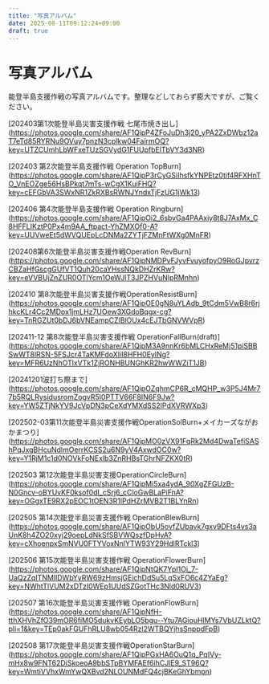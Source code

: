 ```yaml
---
title: "写真アルバム"
date: 2025-08-11T09:12:24+09:00
draft: true
---
```


# 写真アルバム

能登半島支援作戦の写真アルバムです。整理などしておらず膨大ですが、ご覧ください。


[202403第1次能登半島災害支援作戦 七尾市焼き出し]
(https://photos.google.com/share/AF1QipP4ZFoJuDh3j20_yPA2ZxDWbz12aT7eTd85RYRNu9OVuy7pnzN3cplkw04FairmOQ?key=UTZCUmhLbWFxeTUzSGVydG1FUUpfbElTbVY3d3NR)

[202403 第2次能登半島支援作戦 Operation TopBurn]
(https://photos.google.com/share/AF1QipP3rCyGSiIhsfkYNPEtz0tif4RFXHnTO_VnEOZge56HsBPkqt7mTs-wCgX1KuiFHQ?key=cEFGbVA3SWxNR1ZkRXBsRWNJYndxTjFzUG1jWk13)


[202406 第4次能登半島支援作戦 Operation Ringburn]
(https://photos.google.com/share/AF1QipOi2_6sbvGa4PAAxiy8t8J7AxMx_C8HFFLIKztP0Px4m9AA_ftpact-YhZMXOf0-A?key=UUVweEt5dWVQUEpLcDNMa2ZYTjFZMnFtWXg0MnFR)

[202408第6次能登半島災害支援作戦Operation RevBurn]
(https://photos.google.com/share/AF1QipNMDPvFJyvFvuyofpyO9RoGJpvrzCBZaHfGscgGUfVT1Quh20caYHssNQkDHZrKRw?key=eVVBUjZnZUR0OTlYcm1OeWJlT3JPZHVuNlpRMnhn)

[202410 第8次能登半島災害支援作戦OperationResistBurn]
(https://photos.google.com/share/AF1QipOE0gN8uYLAdb_9tCdm5VwB8r6rjhkcKLr4Cc2MDox1jmLHz7UOew3XGdoBqgx-cg?key=TnRGZUt0bDJ6bVNEampCZlBlOUx4cEJTbGNVWVpR)

[202411-12  第8次能登半島災害支援作戦 OperationFallBurn(draft)]
(https://photos.google.com/share/AF1QipM3A9nnKr6bMLCHxReMj51piSBBSwWT8lRSN-5FSJcr4TaKMFdoXIiI8HFH0EylNg?key=MFR6UzNhOTlxVTk1ZjRONHBUNGhKR2hwWWZiT1JB)

[20241201波打ち際まで]
(https://photos.google.com/share/AF1QipOZqhmCP6R_cMQHP_w3P5J4Mr77b5RQLRysidusromZogvR5I0PTTV66F8IN6F9Jw?key=YW5ZTjNkYV9JcVpDN3pCeXdYMXdSS2lPdXVRWXp3)

[202502-03第11次能登半島災害支援作戦OperationSolBurn+メイカーズながおかまつり]
(https://photos.google.com/share/AF1QipMO0zVX91FqRk2Md4DwaTefiSAShPqJxgBHcuNdlmOerrKCSS2u6N9yV4AxwdOC0w?key=Y1RjM1c1d0NOVkFoNExlb3ZnRHBsTGhrNFZKX0tR)

[202503 第12次能登半島災害支援OperationCircleBurn]
(https://photos.google.com/share/AF1QipMi5xa4ydA_90XgZFGUzB-N0Gncv-oBYUvKF0ksof0dI_cSrj6_cCloGwBLaPiFnA?key=OGgxTE9RX2pEOC1tOEN3R1lPdHZrMVB2T1BLYnRn)

[202505 第14次能登半島災害支援作戦 OperationBlewBurn]
(https://photos.google.com/share/AF1QipObU5ovfZUbavk7gxv9DFts4vs3aUnK8h4ZO20xyj29oepLdNkSfSBVWQszfDpHvA?key=cXhoenpxSmNVU0FTYVoxNnlYTW93Y29HdlRTckl3)

[202506 第15次能登半島災害支援作戦 OperationFlowerBurn]
(https://photos.google.com/share/AF1QipNtQK7YpI1Oi_7-UaQzZqITNMlIDWbYyRW69zHmsjGEichDdSu5LqSxFO6c4ZYaEg?key=NWhtTlVUM2xDTzI0WEp1UUdSZGotTHc3Nld0RUV3)

[202507 第16次能登半島災害支援作戦 OperationFlowBurn]
(https://photos.google.com/share/AF1QipNfH-tthXHVhZfO39mOR6fiMO5dukvKEybLO5bgu--Ytu7AGiouHlMYs7VbUZLktQ?pli=1&key=TEp0akFGUFhRLU8wb054Rzl2WTBQYjhsSnppdFpB)

[202508 第17次能登半島災害支援作戦OperationStarBurn]
(https://photos.google.com/share/AF1QipPGxHA6OuQ1q_PqIVy-mHx8w9FNT62DiSkoeoA9bbSTpBYMFAEf6ihCJlE9_ST96Q?key=WmtiVVhxWmYwQXBvd2NLOUNMdFQ4cjBKeGhYbmpn)
